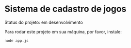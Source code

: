 <h1>Sistema de cadastro de jogos</h1>

Status do projeto: em desenvolvimento

Para rodar este projeto em sua máquina, por favor, instale:

```
node app.js
```
